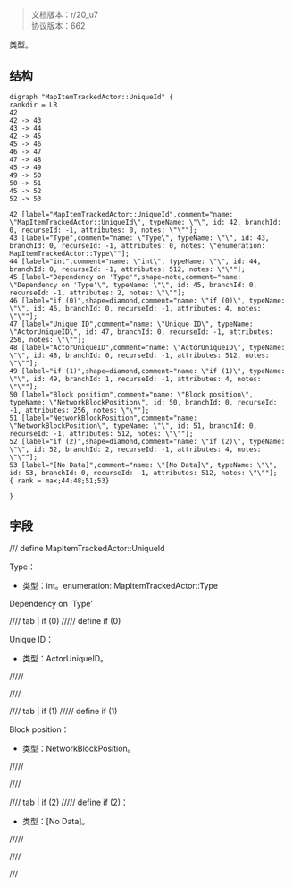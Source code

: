 # <!-- md:samp MapItemTrackedActor::UniqueId -->

> 文档版本：r/20_u7<br/>协议版本：662

<!-- md:samp MapItemTrackedActor::UniqueId -->类型。

## 结构

```viz
digraph "MapItemTrackedActor::UniqueId" {
rankdir = LR
42
42 -> 43
43 -> 44
42 -> 45
45 -> 46
46 -> 47
47 -> 48
45 -> 49
49 -> 50
50 -> 51
45 -> 52
52 -> 53

42 [label="MapItemTrackedActor::UniqueId",comment="name: \"MapItemTrackedActor::UniqueId\", typeName: \"\", id: 42, branchId: 0, recurseId: -1, attributes: 0, notes: \"\""];
43 [label="Type",comment="name: \"Type\", typeName: \"\", id: 43, branchId: 0, recurseId: -1, attributes: 0, notes: \"enumeration: MapItemTrackedActor::Type\""];
44 [label="int",comment="name: \"int\", typeName: \"\", id: 44, branchId: 0, recurseId: -1, attributes: 512, notes: \"\""];
45 [label="Dependency on 'Type'",shape=note,comment="name: \"Dependency on 'Type'\", typeName: \"\", id: 45, branchId: 0, recurseId: -1, attributes: 2, notes: \"\""];
46 [label="if (0)",shape=diamond,comment="name: \"if (0)\", typeName: \"\", id: 46, branchId: 0, recurseId: -1, attributes: 4, notes: \"\""];
47 [label="Unique ID",comment="name: \"Unique ID\", typeName: \"ActorUniqueID\", id: 47, branchId: 0, recurseId: -1, attributes: 256, notes: \"\""];
48 [label="ActorUniqueID",comment="name: \"ActorUniqueID\", typeName: \"\", id: 48, branchId: 0, recurseId: -1, attributes: 512, notes: \"\""];
49 [label="if (1)",shape=diamond,comment="name: \"if (1)\", typeName: \"\", id: 49, branchId: 1, recurseId: -1, attributes: 4, notes: \"\""];
50 [label="Block position",comment="name: \"Block position\", typeName: \"NetworkBlockPosition\", id: 50, branchId: 0, recurseId: -1, attributes: 256, notes: \"\""];
51 [label="NetworkBlockPosition",comment="name: \"NetworkBlockPosition\", typeName: \"\", id: 51, branchId: 0, recurseId: -1, attributes: 512, notes: \"\""];
52 [label="if (2)",shape=diamond,comment="name: \"if (2)\", typeName: \"\", id: 52, branchId: 2, recurseId: -1, attributes: 4, notes: \"\""];
53 [label="[No Data]",comment="name: \"[No Data]\", typeName: \"\", id: 53, branchId: 0, recurseId: -1, attributes: 512, notes: \"\""];
{ rank = max;44;48;51;53}

}

```

## 字段

/// define
MapItemTrackedActor::UniqueId

Type：<!-- md:samp int -->

- 类型：int。enumeration: MapItemTrackedActor::Type

Dependency on 'Type'

//// tab | if (0)
///// define
if (0)

Unique ID：[<!-- md:samp ActorUniqueID -->](../types/actoruniqueid.md)

- 类型：ActorUniqueID。


/////

////

//// tab | if (1)
///// define
if (1)

Block position：[<!-- md:samp NetworkBlockPosition -->](../types/networkblockposition.md)

- 类型：NetworkBlockPosition。


/////

////

//// tab | if (2)
///// define
if (2)：<!-- md:samp [No Data] -->

- 类型：[No Data]。


/////

////



///

